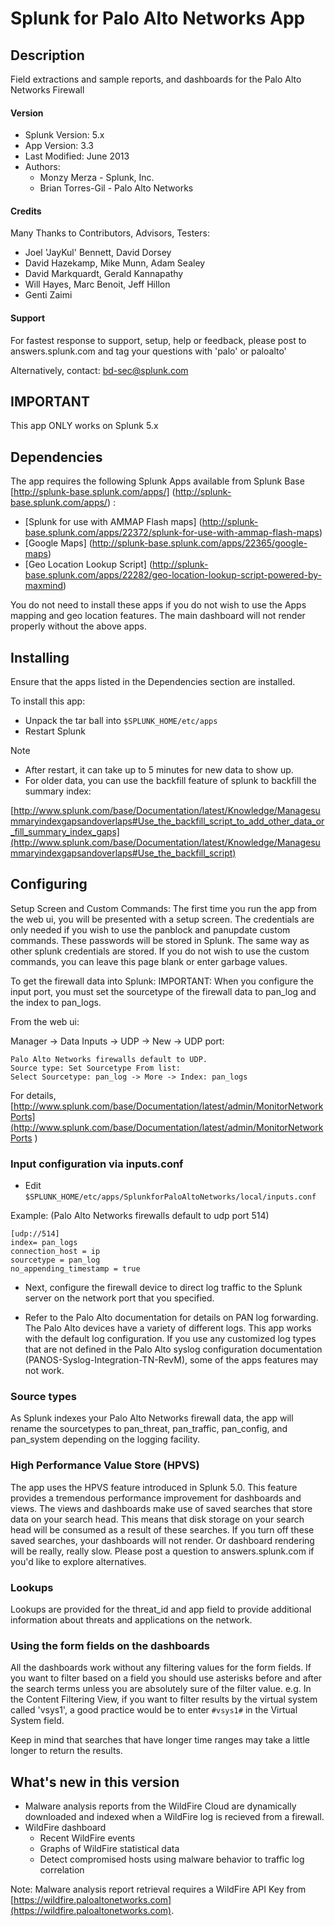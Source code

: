
Splunk for Palo Alto Networks App
=================================

## Description ##

Field extractions and sample reports,
and dashboards for the Palo Alto
Networks Firewall

#### Version ####

* Splunk Version: 5.x
* App Version: 3.3
* Last Modified: June 2013
* Authors:
    * Monzy Merza - Splunk, Inc.
    * Brian Torres-Gil - Palo Alto Networks

#### Credits ####

Many Thanks to Contributors, Advisors, Testers:

* Joel 'JayKul' Bennett, David Dorsey
* David Hazekamp, Mike Munn, Adam Sealey
* David Markquardt, Gerald Kannapathy
* Will Hayes, Marc Benoit, Jeff Hillon
* Genti Zaimi

#### Support ####

For fastest response to support, setup, help
or feedback, please post to
answers.splunk.com and tag your questions
with 'palo' or paloalto'

Alternatively, contact: bd-sec@splunk.com 

## IMPORTANT ##

This app ONLY works on Splunk 5.x

## Dependencies ##

The app requires the following Splunk Apps available from Splunk Base [http://splunk-base.splunk.com/apps/] (http://splunk-base.splunk.com/apps/) :

- [Splunk for use with AMMAP Flash maps] (http://splunk-base.splunk.com/apps/22372/splunk-for-use-with-ammap-flash-maps)
- [Google Maps] (http://splunk-base.splunk.com/apps/22365/google-maps)
- [Geo Location Lookup Script] (http://splunk-base.splunk.com/apps/22282/geo-location-lookup-script-powered-by-maxmind)

You do not need to install these apps if you do not wish to use the Apps mapping and geo location features. The main dashboard will not render properly without the above apps.

## Installing ##

Ensure that the apps listed in the Dependencies section are installed.

To install this app:

- Unpack the tar ball into `$SPLUNK_HOME/etc/apps`
- Restart Splunk

Note 

- After restart, it can take up to 5 minutes for new data to show up. 
- For older data, you can use the backfill feature of splunk to backfill the summary index:

[http://www.splunk.com/base/Documentation/latest/Knowledge/Managesummaryindexgapsandoverlaps#Use_the_backfill_script_to_add_other_data_or_fill_summary_index_gaps](http://www.splunk.com/base/Documentation/latest/Knowledge/Managesummaryindexgapsandoverlaps#Use_the_backfill_script)

## Configuring ##

Setup Screen and Custom Commands:
The first time you run the app from the web ui, you will be presented with a setup screen. The credentials are only needed if you wish to use the panblock and panupdate custom commands. These passwords will be stored in Splunk. The same way as other splunk credentials are stored. If you do not wish to use the custom commands, you can leave this page blank or enter garbage values.

To get the firewall data into Splunk:
IMPORTANT: When you configure the input port, you must set the sourcetype of the firewall data to pan_log and the index to pan_logs.

From the web ui:

Manager -> Data Inputs -> UDP -> New -> UDP port:

    Palo Alto Networks firewalls default to UDP.
    Source type: Set Sourcetype From list:
    Select Sourcetype: pan_log -> More -> Index: pan_logs  

For details, [http://www.splunk.com/base/Documentation/latest/admin/MonitorNetworkPorts](http://www.splunk.com/base/Documentation/latest/admin/MonitorNetworkPorts
)

### Input configuration via inputs.conf ###

- Edit `$SPLUNK_HOME/etc/apps/SplunkforPaloAltoNetworks/local/inputs.conf` 

Example:  (Palo Alto Networks firewalls default to udp port 514)

    [udp://514]
    index= pan_logs
    connection_host = ip
    sourcetype = pan_log
    no_appending_timestamp = true

- Next, configure the firewall device to direct log traffic to the Splunk server on the network port that you specified.

- Refer to the Palo Alto documentation for details on PAN log forwarding. The Palo Alto devices have a variety of different logs. This app works with the default log configuration. If you use any customized log types that are not defined in the Palo Alto syslog configuration documentation (PANOS-Syslog-Integration-TN-RevM), some of the apps features may not work. 

### Source types ###

As Splunk indexes your Palo Alto Networks firewall data, the app will rename the sourcetypes to pan_threat, pan_traffic, pan_config, and pan_system depending on the logging facility. 

### High Performance Value Store (HPVS) ###

The app uses the HPVS feature introduced in Splunk 5.0. This feature provides a tremendous performance improvement for dashboards and views. The views and dashboards make use of saved searches that store data on your search head. This means that disk storage on your search head will be consumed as a result of these searches. If you turn off these saved searches, your dashboards will not render. Or dashboard rendering will be really, really slow. Please post a question to answers.splunk.com if you'd like to explore alternatives. 

### Lookups ###

Lookups are provided for the threat_id and app field to provide additional information about threats and applications on the network. 

### Using the form fields on the dashboards ###

All the dashboards work without any filtering values for the form fields. If you want to filter based on a field you should use asterisks before and after the search terms unless you are absolutely sure of the filter value. e.g. In the Content Filtering View, if you want to filter results by the virtual system called 'vsys1', a good practice would be to enter `#vsys1#` in the Virtual System field.

Keep in mind that searches that have longer time ranges may take a little longer to return the results. 

## What's new in this version ##

- Malware analysis reports from the WildFire Cloud are dynamically downloaded and indexed when a WildFire log is recieved from a firewall.
- WildFire dashboard
    - Recent WildFire events
    - Graphs of WildFire statistical data
    - Detect compromised hosts using malware behavior to traffic log correlation

Note: Malware analysis report retrieval requires a WildFire API Key from [https://wildfire.paloaltonetworks.com](https://wildfire.paloaltonetworks.com).

